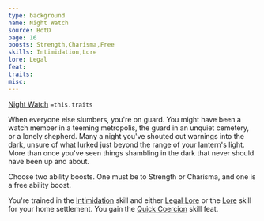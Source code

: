 ```yaml
---
type: background
name: Night Watch 
source: BotD
page: 16
boosts: Strength,Charisma,Free
skills: Intimidation,Lore
lore: Legal
feat: 
traits: 
misc: 
---
```


[Night Watch](###%20Night%20Watch)
`=this.traits`


When everyone else slumbers, you're on guard. You might have been a watch member in a teeming metropolis, the guard in an unquiet cemetery, or a lonely shepherd. Many a night you've shouted out warnings into the dark, unsure of what lurked just beyond the range of your lantern's light. More than once you've seen things shambling in the dark that never should have been up and about.

Choose two ability boosts. One must be to Strength or Charisma, and one is a free ability boost.

You're trained in the [Intimidation](Intimidation) skill and either [Legal Lore](Legal%20Lore) or the [Lore](Lore) skill for your home settlement. You gain the [Quick Coercion](Quick%20Coercion) skill feat.

